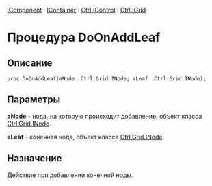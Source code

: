 ﻿---
Link: Com.Ctrl.IGrid.@DoOnAddLeaf
---

[IComponent](topic:Com.Custom.ComClasses.IComponent.Default) :
[IContainer](topic:Com.Custom.ComClasses.IContainer.Default) :
[Ctrl.IControl](topic:Com.Custom.ComClasses.Ctrl.IControl.Default) :
[Ctrl.IGrid](Default)

# Процедура DoOnAddLeaf

## Описание

    proc DoOnAddLeaf(aNode :Ctrl.Grid.INode; aLeaf :Ctrl.Grid.INode);

## Параметры

**aNode** - нода, на которую происходит добавление,
объект класса [Ctrl.Grid.INode](topic:Com.Custom.ComClasses.Ctrl.Grid.INode.Default).

**aLeaf** - конечная нода, объект класса [Ctrl.Grid.INode](topic:Com.Custom.ComClasses.Ctrl.Grid.INode.Default).

## Назначение

Действие при добавлении конечной ноды.